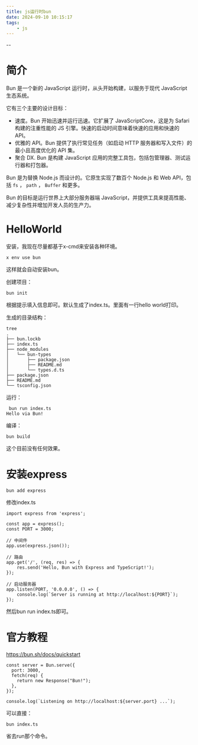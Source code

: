 ```yaml
---
title: js运行时bun
date: 2024-09-10 10:15:17
tags:
	- js
---
```


--

# 简介

Bun 是一个新的 JavaScript 运行时，从头开始构建，以服务于现代 JavaScript 生态系统。

它有三个主要的设计目标：

- 速度。Bun 开始迅速并运行迅速。它扩展了 JavaScriptCore，这是为 Safari 构建的注重性能的 JS 引擎。快速的启动时间意味着快速的应用和快速的 API。
- 优雅的 API。Bun 提供了执行常见任务（如启动 HTTP 服务器和写入文件）的最小且高度优化的 API 集。
- 聚合 DX. Bun 是构建 JavaScript 应用的完整工具包，包括包管理器、测试运行器和打包器。



Bun 是为替换 Node.js 而设计的。它原生实现了数百个 Node.js 和 Web API，包括 `fs` ， `path` ， `Buffer` 和更多。

Bun 的目标是运行世界上大部分服务器端 JavaScript，并提供工具来提高性能、减少复杂性并增加开发人员的生产力。

# HelloWorld

安装，我现在尽量都基于x-cmd来安装各种环境。

```
x env use bun
```

这样就会自动安装bun。

创建项目：

```
bun init 
```

根据提示填入信息即可。默认生成了index.ts。里面有一行hello world打印。

生成的目录结构：

```
tree
.
├── bun.lockb
├── index.ts
├── node_modules
│   └── bun-types
│       ├── package.json
│       ├── README.md
│       └── types.d.ts
├── package.json
├── README.md
└── tsconfig.json
```



运行：

```
 bun run index.ts
Hello via Bun!
```

编译：

```
bun build
```

这个目前没有任何效果。

# 安装express

```
bun add express
```

修改index.ts

```
import express from 'express';

const app = express();
const PORT = 3000;

// 中间件
app.use(express.json());

// 路由
app.get('/', (req, res) => {
    res.send('Hello, Bun with Express and TypeScript!');
});

// 启动服务器
app.listen(PORT, '0.0.0.0', () => {
    console.log(`Server is running at http://localhost:${PORT}`);
});
```

然后bun run index.ts即可。

# 官方教程

https://bun.sh/docs/quickstart

```
const server = Bun.serve({
  port: 3000,
  fetch(req) {
    return new Response("Bun!");
  },
});

console.log(`Listening on http://localhost:${server.port} ...`);
```

可以直接：

```
bun index.ts
```

省去run那个命令。

